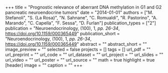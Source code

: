 +++
title = "Prognostic relevance of aberrant DNA methylation in G1 and G2 pancreatic neuroendocrine tumors"
date = "2014-01-01"
authors = ["M. Stefanoli", "S. {La Rosa}", "N. Sahnane", "C. Romualdi", "R. Pastorino", "A. Marando", "C. Capella", "F. Sessa", "D. Furlan"]
publication_types = ["2"]
publication = "Neuroendocrinology, (100), 1, _pp. 26-34_, https://doi.org/10.1159/000365449"
publication_short = "Neuroendocrinology, (100), 1, _pp. 26-34_, https://doi.org/10.1159/000365449"
abstract = ""
abstract_short = ""
image_preview = ""
selected = false
projects = []
tags = []
url_pdf = ""
url_preprint = ""
url_code = ""
url_dataset = ""
url_project = ""
url_slides = ""
url_video = ""
url_poster = ""
url_source = ""
math = true
highlight = true
[header]
image = ""
caption = ""
+++
